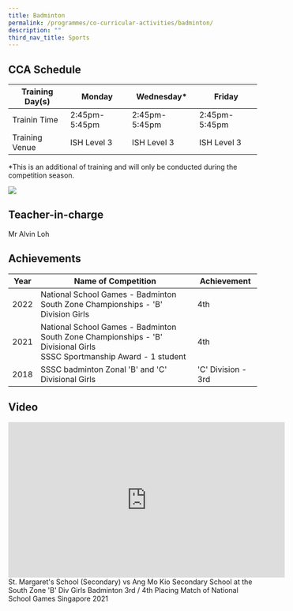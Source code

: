 ```yaml
---
title: Badminton
permalink: /programmes/co-curricular-activities/badminton/
description: ""
third_nav_title: Sports
---
```

CCA Schedule
------------


| **Training Day(s)** | Monday | Wednesday* | Friday |
| -------- | -------- | -------- | -------- | 
| Trainin Time     | 2:45pm-5:45pm    | 2:45pm-5:45pm     | 2:45pm-5:45pm |
| Training Venue | ISH Level 3 | ISH Level 3 | ISH Level 3

*This is an additional of training and will only be conducted during the competition season.

![](/images/Badminton1.jpg)

Teacher-in-charge
------------
Mr Alvin Loh

Achievements
------------

| Year | Name of Competition | Achievement |
| -------- | -------- | -------- |
| 2022     | National School Games - Badminton South Zone Championships -  'B' Division Girls     | 4th     |
|2021 | National School Games - Badminton South Zone Championships - 'B' Divisional Girls <br> SSSC Sportmanship Award - 1 student | 4th |
|2018 | SSSC badminton Zonal 'B' and 'C' Divisional Girls | 'C' Division - 3rd





Video
------------
<iframe width="560" height="315" src="https://www.youtube.com/embed/6L60zz-yroE" title="YouTube video player" frameborder="0" allow="accelerometer; autoplay; clipboard-write; encrypted-media; gyroscope; picture-in-picture; web-share" allowfullscreen></iframe>
St. Margaret's School (Secondary) vs Ang Mo Kio Secondary School at the South Zone 'B' Div Girls Badminton 3rd / 4th Placing Match of National School Games Singapore 2021